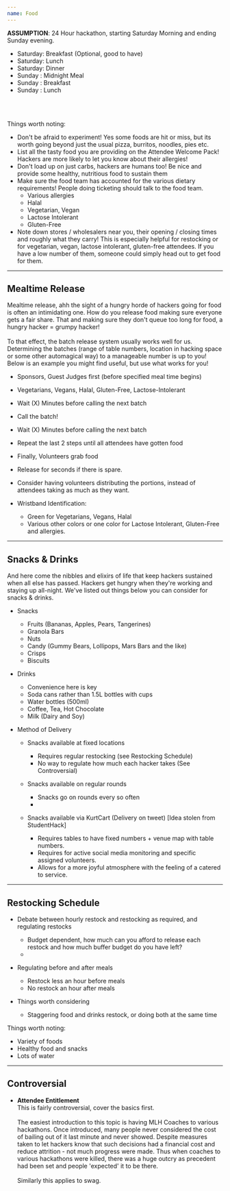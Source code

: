 ```yaml
---
name: Food
---
```


**ASSUMPTION**: 24 Hour hackathon, starting Saturday Morning and ending Sunday evening.

- Saturday: Breakfast (Optional, good to have)  
- Saturday: Lunch  
- Saturday: Dinner  
- Sunday  : Midnight Meal  
- Sunday  : Breakfast  
- Sunday  : Lunch
<br>
<br>

Things worth noting:  

- Don't be afraid to experiment!  Yes some foods are hit or miss, but its worth going beyond just the usual pizza, burritos, noodles, pies etc.
- List all the tasty food you are providing on the Attendee Welcome Pack!  Hackers are more likely to let you know about their allergies!
- Don't load up on just carbs, hackers are humans too!  Be nice and provide some healthy, nutritious food to sustain them
- Make sure the food team has accounted for the various dietary requirements!  People doing ticketing should talk to the food team.
	- Various allergies
	- Halal
	- Vegetarian, Vegan
	- Lactose Intolerant
	- Gluten-Free
- Note down stores / wholesalers near you, their opening / closing times and roughly what they carry!  This is especially helpful for restocking or for vegetarian, vegan, lactose intolerant, gluten-free attendees.  If you have a low number of them, someone could simply head out to get food for them.


---
Mealtime Release
---

Mealtime release, ahh the sight of a hungry horde of hackers going for food is often an intimidating one.  How do you release food making sure everyone gets a fair share.  That and making sure they don't queue too long for food, a hungry hacker = grumpy hacker!
<br >  
To that effect, the batch release system usually works well for us.  Determining the batches (range of table numbers, location in hacking space or some other automagical way) to a manageable number is up to you!  Below is an example you might find useful, but use what works for you!

- Sponsors, Guest Judges first (before specified meal time begins)
- Vegetarians, Vegans, Halal, Gluten-Free, Lactose-Intolerant
- Wait (X) Minutes before calling the next batch
- Call the batch!
- Wait (X) Minutes before calling the next batch
- Repeat the last 2 steps until all attendees have gotten food
- Finally, Volunteers grab food
- Release for seconds if there is spare.

- Consider having volunteers distributing the portions, instead of attendees taking as much as they want.

- Wristband Identification:
	- Green for Vegetarians, Vegans, Halal
	- Various other colors or one color for Lactose Intolerant, Gluten-Free and allergies.


---
Snacks & Drinks
---

And here come the nibbles and elixirs of life that keep hackers sustained when all else has passed.  Hackers get hungry when they're working and staying up all-night.  We've listed out things below you can consider for snacks & drinks.

- Snacks
	- Fruits (Bananas, Apples, Pears, Tangerines)
	- Granola Bars
	- Nuts
	- Candy (Gummy Bears, Lollipops, Mars Bars and the like)
	- Crisps
	- Biscuits

- Drinks
	- Convenience here is key
	- Soda cans rather than 1.5L bottles with cups
	- Water bottles (500ml)
	- Coffee, Tea, Hot Chocolate
	- Milk (Dairy and Soy)

- Method of Delivery
	- Snacks available at fixed locations
		- Requires regular restocking (see Restocking Schedule)
		- No way to regulate how much each hacker takes (See Controversial)
	- Snacks available on regular rounds
		- Snacks go on rounds every so often
		- 
	- Snacks available via KurtCart (Delivery on tweet) [Idea stolen from StudentHack]
		
		- Requires tables to have fixed numbers + venue map with table numbers.
		- Requires for active social media monitoring and specific assigned volunteers.
		- Allows for a more joyful atmosphere with the feeling of a catered to service.


---
Restocking Schedule
---

- Debate between hourly restock and restocking as required, and regulating restocks
	- Budget dependent, how much can you afford to release each restock and how much buffer budget do you have left?
	- 

- Regulating before and after meals
	- Restock less an hour before meals
	- No restock an hour after meals

- Things worth considering
	- Staggering food and drinks restock, or doing both at the same time


Things worth noting:
- Variety of foods
- Healthy food and snacks
- Lots of water


---
Controversial
---

- **Attendee Entitlement**  
	This is fairly controversial, cover the basics first.
	<br>  
	The easiest introduction to this topic is having MLH Coaches to various hackathons.  Once introduced, many people never considered the cost of bailing out of it last minute and never showed.  Despite measures taken to let hackers know that such decisions had a financial cost and reduce attrition - not much progress were made.  Thus when coaches to various hackathons were killed, there was a huge outcry as precedent had been set and people 'expected' it to be there.
	<br>  
	Similarly this applies to swag.